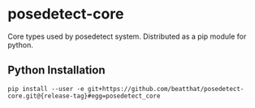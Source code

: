 posedetect-core
===================

Core types used by posedetect system. Distributed as a pip module for python.

Python Installation
-------------------

```
pip install --user -e git+https://github.com/beatthat/posedetect-core.git@{release-tag}#egg=posedetect_core
```
